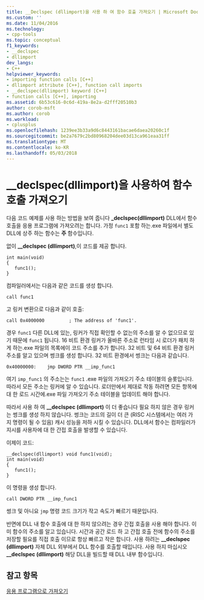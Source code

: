 ```yaml
---
title: __Declspec (dllimport)을 사용 하 여 함수 호출 가져오기 | Microsoft Docs
ms.custom: ''
ms.date: 11/04/2016
ms.technology:
- cpp-tools
ms.topic: conceptual
f1_keywords:
- __declspec
- dllimport
dev_langs:
- C++
helpviewer_keywords:
- importing function calls [C++]
- dllimport attribute [C++], function call imports
- __declspec(dllimport) keyword [C++]
- function calls [C++], importing
ms.assetid: 6b53c616-0c6d-419a-8e2a-d2fff20510b3
author: corob-msft
ms.author: corob
ms.workload:
- cplusplus
ms.openlocfilehash: 1239ee3b33a9d6c8443161bacae6daea20260c1f
ms.sourcegitcommit: be2a7679c2bd80968204dee03d13ca961eaa31ff
ms.translationtype: MT
ms.contentlocale: ko-KR
ms.lasthandoff: 05/03/2018
---
```

# <a name="importing-function-calls-using-declspecdllimport"></a>__declspec(dllimport)을 사용하여 함수 호출 가져오기
다음 코드 예제를 사용 하는 방법을 보여 줍니다 **_declspec(dllimport)** DLL에서 함수 호출을 응용 프로그램에 가져오려는 합니다. 가정 `func1` 포함 하는.exe 파일에서 별도 DLL에 상주 하는 함수는 **주** 함수입니다.  
  
 없이 **__declspec (dllimport)**,이 코드를 제공 합니다.  
  
```  
int main(void)   
{  
   func1();  
}  
```  
  
 컴파일러에서는 다음과 같은 코드를 생성 합니다.  
  
```  
call func1  
```  
  
 고 링커 변환으로 다음과 같이 호출:  
  
```  
call 0x4000000         ; The address of 'func1'.  
```  
  
 경우 `func1` 다른 DLL에 있는, 링커가 직접 확인할 수 없는의 주소를 알 수 없으므로 있기 때문에 `func1` 됩니다. 16 비트 환경 링커가 올바른 주소로 런타임 시 로더가 패치 하 게 하는.exe 파일의 목록에이 코드 주소를 추가 합니다. 32 비트 및 64 비트 환경 링커 주소를 알고 있으며 썽크를 생성 합니다. 32 비트 환경에서 썽크는 다음과 같습니다.  
  
```  
0x40000000:    jmp DWORD PTR __imp_func1  
```  
  
 여기 `imp_func1` 의 주소는는 `func1` .exe 파일의 가져오기 주소 테이블의 슬롯입니다. 따라서 모든 주소는 링커에 알 수 있습니다. 로더만에서 제대로 작동 하려면 모든 항목에 대 한 로드 시간에.exe 파일 가져오기 주소 테이블을 업데이트 해야 합니다.  
  
 따라서 사용 하 여 **__declspec (dllimport)** 이 더 좋습니다 필요 하지 않은 경우 링커는 썽크를 생성 하지 않습니다. 썽크는 코드의 길이 더 큰 (RISC 시스템에서는 여러 가지 명령이 될 수 있음) 캐시 성능을 저하 시킬 수 있습니다. DLL에서 함수는 컴파일러가 지시를 사용자에 대 한 간접 호출을 발생할 수 있습니다.  
  
 이제이 코드:  
  
```  
__declspec(dllimport) void func1(void);  
int main(void)   
{  
   func1();  
}  
```  
  
 이 명령을 생성 합니다.  
  
```  
call DWORD PTR __imp_func1  
```  
  
 썽크 및 아니요 `jmp` 명령 코드 크기가 작고 속도가 빠르기 때문입니다.  
  
 반면에 DLL 내 함수 호출에 대 한 하지 않으려는 경우 간접 호출을 사용 해야 합니다. 이미 함수의 주소를 알고 있습니다. 시간과 공간 로드 하 고 간접 호출 전에 함수의 주소를 저장할 필요를 직접 호출 이므로 항상 빠르고 작은 합니다. 사용 하려는 **__declspec (dllimport)** 자체 DLL 외부에서 DLL 함수를 호출할 때입니다. 사용 하지 마십시오 **__declspec (dllimport)** 해당 DLL을 빌드할 때 DLL 내부 함수입니다.  
  
## <a name="see-also"></a>참고 항목  
 [응용 프로그램으로 가져오기](../build/importing-into-an-application.md)